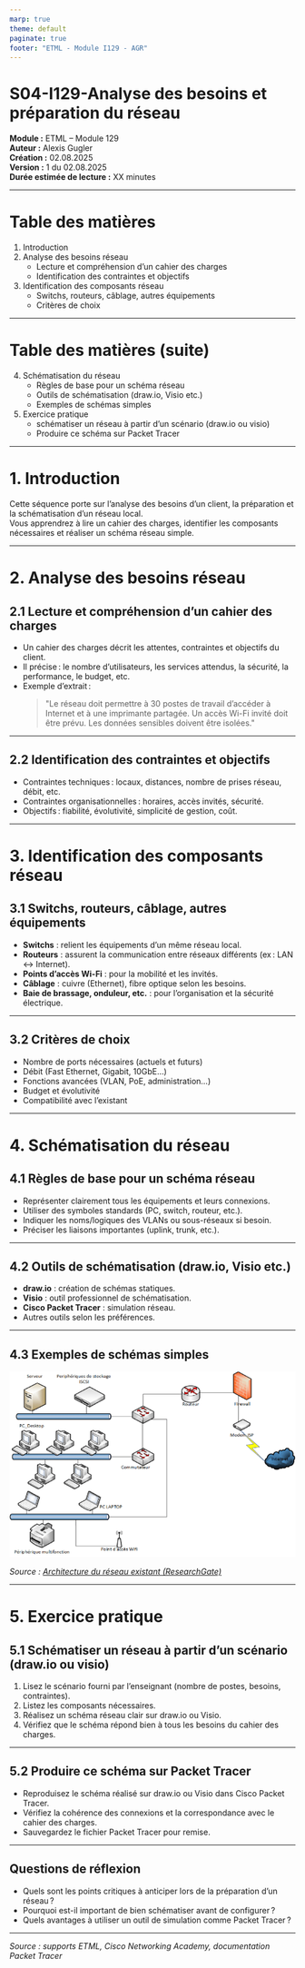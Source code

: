 ```yaml
---
marp: true
theme: default
paginate: true
footer: "ETML - Module I129 - AGR"
---
```


# S04-I129-Analyse des besoins et préparation du réseau

**Module :** ETML – Module 129  
**Auteur :** Alexis Gugler  
**Création :** 02.08.2025  
**Version :** 1 du 02.08.2025  
**Durée estimée de lecture :** XX minutes

---

# Table des matières

1. Introduction
2. Analyse des besoins réseau
   - Lecture et compréhension d’un cahier des charges
   - Identification des contraintes et objectifs
3. Identification des composants réseau
   - Switchs, routeurs, câblage, autres équipements
   - Critères de choix

---

# Table des matières (suite)

4. Schématisation du réseau
   - Règles de base pour un schéma réseau
   - Outils de schématisation (draw.io, Visio etc.)
   - Exemples de schémas simples
5. Exercice pratique
   - schématiser un réseau à partir d’un scénario (draw.io ou visio)
   - Produire ce schéma sur Packet Tracer

---

# 1. Introduction

Cette séquence porte sur l’analyse des besoins d’un client, la préparation et la schématisation d’un réseau local.  
Vous apprendrez à lire un cahier des charges, identifier les composants nécessaires et réaliser un schéma réseau simple.

---

# 2. Analyse des besoins réseau

## 2.1 Lecture et compréhension d’un cahier des charges

- Un cahier des charges décrit les attentes, contraintes et objectifs du client.
- Il précise : le nombre d’utilisateurs, les services attendus, la sécurité, la performance, le budget, etc.
- Exemple d’extrait :
  > "Le réseau doit permettre à 30 postes de travail d’accéder à Internet et à une imprimante partagée. Un accès Wi-Fi invité doit être prévu. Les données sensibles doivent être isolées."

---

## 2.2 Identification des contraintes et objectifs

- Contraintes techniques : locaux, distances, nombre de prises réseau, débit, etc.
- Contraintes organisationnelles : horaires, accès invités, sécurité.
- Objectifs : fiabilité, évolutivité, simplicité de gestion, coût.

---

# 3. Identification des composants réseau

## 3.1 Switchs, routeurs, câblage, autres équipements

- **Switchs** : relient les équipements d’un même réseau local.
- **Routeurs** : assurent la communication entre réseaux différents (ex : LAN ↔ Internet).
- **Points d’accès Wi-Fi** : pour la mobilité et les invités.
- **Câblage** : cuivre (Ethernet), fibre optique selon les besoins.
- **Baie de brassage, onduleur, etc.** : pour l’organisation et la sécurité électrique.

---

## 3.2 Critères de choix

- Nombre de ports nécessaires (actuels et futurs)
- Débit (Fast Ethernet, Gigabit, 10GbE…)
- Fonctions avancées (VLAN, PoE, administration…)
- Budget et évolutivité
- Compatibilité avec l’existant

---

# 4. Schématisation du réseau

## 4.1 Règles de base pour un schéma réseau

- Représenter clairement tous les équipements et leurs connexions.
- Utiliser des symboles standards (PC, switch, routeur, etc.).
- Indiquer les noms/logiques des VLANs ou sous-réseaux si besoin.
- Préciser les liaisons importantes (uplink, trunk, etc.).

---

## 4.2 Outils de schématisation (draw.io, Visio etc.)

- **draw.io** : création de schémas statiques.
- **Visio** : outil professionnel de schématisation.
- **Cisco Packet Tracer** : simulation réseau.
- Autres outils selon les préférences.

---

## 4.3 Exemples de schémas simples


![height:500px](./img/04_Architecture-du-reseau-existant-13-Explication-technique-du-reseau-Larchitecture-du.png)

*Source : [Architecture du réseau existant (ResearchGate)](https://www.researchgate.net/figure/Architecture-du-reseau-existant-13-Explication-technique-du-reseau-Larchitecture-du_fig1_351123585)*

---

# 5. Exercice pratique

## 5.1 Schématiser un réseau à partir d’un scénario (draw.io ou visio)

1. Lisez le scénario fourni par l’enseignant (nombre de postes, besoins, contraintes).
2. Listez les composants nécessaires.
3. Réalisez un schéma réseau clair sur draw.io ou Visio.
4. Vérifiez que le schéma répond bien à tous les besoins du cahier des charges.

---

## 5.2 Produire ce schéma sur Packet Tracer

- Reproduisez le schéma réalisé sur draw.io ou Visio dans Cisco Packet Tracer.
- Vérifiez la cohérence des connexions et la correspondance avec le cahier des charges.
- Sauvegardez le fichier Packet Tracer pour remise.

---

## Questions de réflexion

- Quels sont les points critiques à anticiper lors de la préparation d’un réseau ?
- Pourquoi est-il important de bien schématiser avant de configurer ?
- Quels avantages à utiliser un outil de simulation comme Packet Tracer ?

---

*Source : supports ETML, Cisco Networking Academy, documentation Packet Tracer*